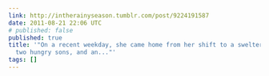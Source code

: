 ```yaml
---
link: http://intherainyseason.tumblr.com/post/9224191587
date: 2011-08-21 22:06 UTC
# published: false
published: true
title: '"On a recent weekday, she came home from her shift to a sweltering apartment,
  two hungry sons, and an..."'
tags: []
---
```



